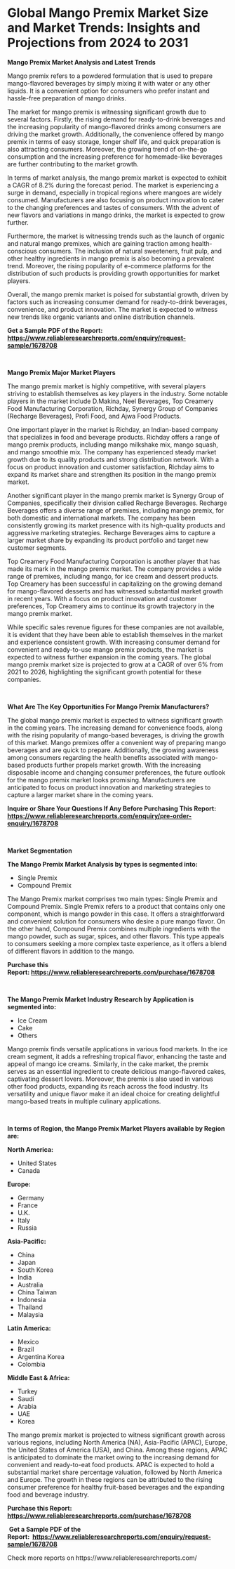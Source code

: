 <p><h1>Global Mango Premix Market Size and Market Trends: Insights and Projections from 2024 to 2031</h1></p><p><strong>Mango Premix Market Analysis and Latest Trends</strong></p>
<p><p>Mango premix refers to a powdered formulation that is used to prepare mango-flavored beverages by simply mixing it with water or any other liquids. It is a convenient option for consumers who prefer instant and hassle-free preparation of mango drinks.</p><p>The market for mango premix is witnessing significant growth due to several factors. Firstly, the rising demand for ready-to-drink beverages and the increasing popularity of mango-flavored drinks among consumers are driving the market growth. Additionally, the convenience offered by mango premix in terms of easy storage, longer shelf life, and quick preparation is also attracting consumers. Moreover, the growing trend of on-the-go consumption and the increasing preference for homemade-like beverages are further contributing to the market growth.</p><p>In terms of market analysis, the mango premix market is expected to exhibit a CAGR of 8.2% during the forecast period. The market is experiencing a surge in demand, especially in tropical regions where mangoes are widely consumed. Manufacturers are also focusing on product innovation to cater to the changing preferences and tastes of consumers. With the advent of new flavors and variations in mango drinks, the market is expected to grow further.</p><p>Furthermore, the market is witnessing trends such as the launch of organic and natural mango premixes, which are gaining traction among health-conscious consumers. The inclusion of natural sweeteners, fruit pulp, and other healthy ingredients in mango premix is also becoming a prevalent trend. Moreover, the rising popularity of e-commerce platforms for the distribution of such products is providing growth opportunities for market players.</p><p>Overall, the mango premix market is poised for substantial growth, driven by factors such as increasing consumer demand for ready-to-drink beverages, convenience, and product innovation. The market is expected to witness new trends like organic variants and online distribution channels.</p></p>
<p><strong>Get a Sample PDF of the Report:&nbsp; <a href="https://www.reliableresearchreports.com/enquiry/request-sample/1678708">https://www.reliableresearchreports.com/enquiry/request-sample/1678708</a></strong></p>
<p>&nbsp;</p>
<p><strong>Mango Premix Major Market Players</strong></p>
<p><p>The mango premix market is highly competitive, with several players striving to establish themselves as key players in the industry. Some notable players in the market include D.Makina, Neel Beverages, Top Creamery Food Manufacturing Corporation, Richday, Synergy Group of Companies (Recharge Beverages), Profi Food, and Ajwa Food Products.</p><p>One important player in the market is Richday, an Indian-based company that specializes in food and beverage products. Richday offers a range of mango premix products, including mango milkshake mix, mango squash, and mango smoothie mix. The company has experienced steady market growth due to its quality products and strong distribution network. With a focus on product innovation and customer satisfaction, Richday aims to expand its market share and strengthen its position in the mango premix market.</p><p>Another significant player in the mango premix market is Synergy Group of Companies, specifically their division called Recharge Beverages. Recharge Beverages offers a diverse range of premixes, including mango premix, for both domestic and international markets. The company has been consistently growing its market presence with its high-quality products and aggressive marketing strategies. Recharge Beverages aims to capture a larger market share by expanding its product portfolio and target new customer segments.</p><p>Top Creamery Food Manufacturing Corporation is another player that has made its mark in the mango premix market. The company provides a wide range of premixes, including mango, for ice cream and dessert products. Top Creamery has been successful in capitalizing on the growing demand for mango-flavored desserts and has witnessed substantial market growth in recent years. With a focus on product innovation and customer preferences, Top Creamery aims to continue its growth trajectory in the mango premix market.</p><p>While specific sales revenue figures for these companies are not available, it is evident that they have been able to establish themselves in the market and experience consistent growth. With increasing consumer demand for convenient and ready-to-use mango premix products, the market is expected to witness further expansion in the coming years. The global mango premix market size is projected to grow at a CAGR of over 6% from 2021 to 2026, highlighting the significant growth potential for these companies.</p></p>
<p>&nbsp;</p>
<p><strong>What Are The Key Opportunities For Mango Premix Manufacturers?</strong></p>
<p><p>The global mango premix market is expected to witness significant growth in the coming years. The increasing demand for convenience foods, along with the rising popularity of mango-based beverages, is driving the growth of this market. Mango premixes offer a convenient way of preparing mango beverages and are quick to prepare. Additionally, the growing awareness among consumers regarding the health benefits associated with mango-based products further propels market growth. With the increasing disposable income and changing consumer preferences, the future outlook for the mango premix market looks promising. Manufacturers are anticipated to focus on product innovation and marketing strategies to capture a larger market share in the coming years.</p></p>
<p><strong>Inquire or Share Your Questions If Any Before Purchasing This Report: <a href="https://www.reliableresearchreports.com/enquiry/pre-order-enquiry/1678708">https://www.reliableresearchreports.com/enquiry/pre-order-enquiry/1678708</a></strong></p>
<p>&nbsp;</p>
<p><strong>Market Segmentation</strong></p>
<p><strong>The Mango Premix Market Analysis by types is segmented into:</strong></p>
<p><ul><li>Single Premix</li><li>Compound Premix</li></ul></p>
<p><p>The Mango Premix market comprises two main types: Single Premix and Compound Premix. Single Premix refers to a product that contains only one component, which is mango powder in this case. It offers a straightforward and convenient solution for consumers who desire a pure mango flavor. On the other hand, Compound Premix combines multiple ingredients with the mango powder, such as sugar, spices, and other flavors. This type appeals to consumers seeking a more complex taste experience, as it offers a blend of different flavors in addition to the mango.</p></p>
<p><strong>Purchase this Report:&nbsp;<a href="https://www.reliableresearchreports.com/purchase/1678708">https://www.reliableresearchreports.com/purchase/1678708</a></strong></p>
<p>&nbsp;</p>
<p><strong>The Mango Premix Market Industry Research by Application is segmented into:</strong></p>
<p><ul><li>Ice Cream</li><li>Cake</li><li>Others</li></ul></p>
<p><p>Mango premix finds versatile applications in various food markets. In the ice cream segment, it adds a refreshing tropical flavor, enhancing the taste and appeal of mango ice creams. Similarly, in the cake market, the premix serves as an essential ingredient to create delicious mango-flavored cakes, captivating dessert lovers. Moreover, the premix is also used in various other food products, expanding its reach across the food industry. Its versatility and unique flavor make it an ideal choice for creating delightful mango-based treats in multiple culinary applications.</p></p>
<p>&nbsp;</p>
<p><strong>In terms of Region, the Mango Premix Market Players available by Region are:</strong></p>
<p>
    <p> <strong> North America: </strong>
        <ul>
            <li>United States</li>
            <li>Canada</li>
        </ul>
        </p> 
    <p> <strong> Europe: </strong>
        <ul>
            <li>Germany</li>
            <li>France</li>
            <li>U.K.</li>
            <li>Italy</li>
            <li>Russia</li>
        </ul>
        </p> 
    <p> <strong> Asia-Pacific: </strong>
        <ul>
            <li>China</li>
            <li>Japan</li>
            <li>South Korea</li>
            <li>India</li>
            <li>Australia</li>
            <li>China Taiwan</li>
            <li>Indonesia</li>
            <li>Thailand</li>
            <li>Malaysia</li>
        </ul>
        </p> 
    <p> <strong> Latin America: </strong>
        <ul>
            <li>Mexico</li>
            <li>Brazil</li>
            <li>Argentina Korea</li>
            <li>Colombia</li>
        </ul>
        </p> 
    <p> <strong> Middle East & Africa: </strong>
        <ul>
            <li>Turkey</li>
            <li>Saudi</li>
            <li>Arabia</li>
            <li>UAE</li>
            <li>Korea</li>
        </ul>
    </p>
    </p>
<p><p>The mango premix market is projected to witness significant growth across various regions, including North America (NA), Asia-Pacific (APAC), Europe, the United States of America (USA), and China. Among these regions, APAC is anticipated to dominate the market owing to the increasing demand for convenient and ready-to-eat food products. APAC is expected to hold a substantial market share percentage valuation, followed by North America and Europe. The growth in these regions can be attributed to the rising consumer preference for healthy fruit-based beverages and the expanding food and beverage industry.</p></p>
<p><strong>Purchase this Report: <a href="https://www.reliableresearchreports.com/purchase/1678708">https://www.reliableresearchreports.com/purchase/1678708</a></strong></p>
<p>&nbsp;<strong>Get a Sample PDF of the Report:&nbsp;&nbsp;<a href="https://www.reliableresearchreports.com/enquiry/request-sample/1678708">https://www.reliableresearchreports.com/enquiry/request-sample/1678708</a></strong></p>
<p><strong></strong></p>
<p>Check more reports on https://www.reliableresearchreports.com/</p>